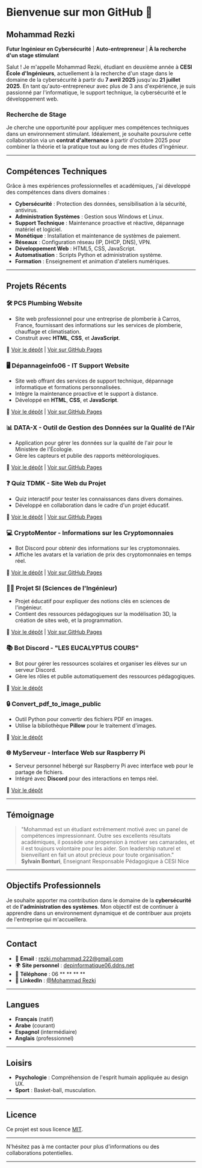 # Bienvenue sur mon GitHub 👋

## Mohammad Rezki

**Futur Ingénieur en Cybersécurité** | **Auto-entrepreneur** | **À la recherche d'un stage stimulant**

Salut ! Je m'appelle Mohammad Rezki, étudiant en deuxième année à **CESI École d'Ingénieurs**, actuellement à la recherche d'un stage dans le domaine de la cybersécurité à partir du **7 avril 2025** jusqu'au **21 juillet 2025**. En tant qu'auto-entrepreneur avec plus de 3 ans d'expérience, je suis passionné par l'informatique, le support technique, la cybersécurité et le développement web.

### Recherche de Stage

Je cherche une opportunité pour appliquer mes compétences techniques dans un environnement stimulant. Idéalement, je souhaite poursuivre cette collaboration via un **contrat d'alternance** à partir d'octobre 2025 pour combiner la théorie et la pratique tout au long de mes études d'ingénieur.

---

## Compétences Techniques

Grâce à mes expériences professionnelles et académiques, j'ai développé des compétences dans divers domaines :

- **Cybersécurité** : Protection des données, sensibilisation à la sécurité, antivirus.
- **Administration Systèmes** : Gestion sous Windows et Linux.
- **Support Technique** : Maintenance proactive et réactive, dépannage matériel et logiciel.
- **Monétique** : Installation et maintenance de systèmes de paiement.
- **Réseaux** : Configuration réseau (IP, DHCP, DNS), VPN.
- **Développement Web** : HTML5, CSS, JavaScript.
- **Automatisation** : Scripts Python et administration système.
- **Formation** : Enseignement et animation d'ateliers numériques.
---

## Projets Récents

### 🛠️ **PCS Plumbing Website**
- Site web professionnel pour une entreprise de plomberie à Carros, France, fournissant des informations sur les services de plomberie, chauffage et climatisation.
- Construit avec **HTML**, **CSS**, et **JavaScript**.

🔗 [Voir le dépôt](https://github.com/mr22206/Plumbing-website.git) | [Voir sur GitHub Pages](https://mr22206.github.io/Plumbing-website/)

### 🖥️ **Dépannageinfo06 - IT Support Website**
- Site web offrant des services de support technique, dépannage informatique et formations personnalisées.
- Intègre la maintenance proactive et le support à distance.
- Développé en **HTML**, **CSS**, et **JavaScript**.

🔗 [Voir le dépôt](https://github.com/mr22206/Computer-troubleshooting-site.git) | [Voir sur GitHub Pages](https://mr22206.github.io/Computer-troubleshooting-site/)

### 📊 **DATA-X - Outil de Gestion des Données sur la Qualité de l'Air**
- Application pour gérer les données sur la qualité de l'air pour le Ministère de l'Écologie.
- Gère les capteurs et publie des rapports météorologiques.

🔗 [Voir le dépôt](https://github.com/mr22206/Air-Quality-Data-Management-Tool.git) | [Voir sur GitHub Pages](https://mr22206.github.io/Air-Quality-Data-Management-Tool/)

### ❓ **Quiz TDMK - Site Web du Projet**
- Quiz interactif pour tester les connaissances dans divers domaines.
- Développé en collaboration dans le cadre d'un projet éducatif.

🔗 [Voir le dépôt](https://github.com/mr22206/Quiz-TDMK-Site-Web-du-Projet.git) | [Voir sur GitHub Pages](https://mr22206.github.io/Quiz-TDMK-Site-Web-du-Projet/)

### 💻 **CryptoMentor - Informations sur les Cryptomonnaies**
- Bot Discord pour obtenir des informations sur les cryptomonnaies.
- Affiche les avatars et la variation de prix des cryptomonnaies en temps réel.

🔗 [Voir le dépôt](https://github.com/mr22206/CryptoMentor.git) | [Voir sur GitHub Pages](https://mr22206.github.io/CryptoMentor/)

### 🧑‍🔧 **Projet SI (Sciences de l'Ingénieur)**
- Projet éducatif pour expliquer des notions clés en sciences de l'ingénieur.
- Contient des ressources pédagogiques sur la modélisation 3D, la création de sites web, et la programmation.

🔗 [Voir le dépôt](https://github.com/mr22206/SI-Engineering-Sciences-Project-Presentation.git) | [Voir sur GitHub Pages](https://mr22206.github.io/SI-Engineering-Sciences-Project-Presentation/)

### 📚 **Bot Discord - "LES EUCALYPTUS COURS"**
- Bot pour gérer les ressources scolaires et organiser les élèves sur un serveur Discord.
- Gère les rôles et publie automatiquement des ressources pédagogiques.

🔗 [Voir le dépôt](https://github.com/mr22206/Eucalyptus-Helper.git)

### 🔒 **Convert_pdf_to_image_public**
- Outil Python pour convertir des fichiers PDF en images.
- Utilise la bibliothèque **Pillow** pour le traitement d'images.

🔗 [Voir le dépôt](https://github.com/mr22206/convert_pdf_to_image_public.git)

### 🌐 **MyServeur - Interface Web sur Raspberry Pi**
- Serveur personnel hébergé sur Raspberry Pi avec interface web pour le partage de fichiers.
- Intégré avec **Discord** pour des interactions en temps réel.

🔗 [Voir le dépôt](https://github.com/mr22206/Personal-Server.git)

---

## Témoignage

> "Mohammad est un étudiant extrêmement motivé avec un panel de compétences impressionnant. Outre ses excellents résultats académiques, il possède une propension à motiver ses camarades, et il est toujours volontaire pour les aider. Son leadership naturel et bienveillant en fait un atout précieux pour toute organisation."  
> **Sylvain Bonturi**, Enseignant Responsable Pédagogique à CESI Nice

---

## Objectifs Professionnels

Je souhaite apporter ma contribution dans le domaine de la **cybersécurité** et de **l'administration des systèmes**. Mon objectif est de continuer à apprendre dans un environnement dynamique et de contribuer aux projets de l'entreprise qui m'accueillera.

---

## Contact

- 📧 **Email** : [rezki.mohammad.222@gmail.com](mailto:rezki.mohammad.222@gmail.com)
- 🌍 **Site personnel** : [depinformatique06.ddns.net](https://depinformatique06.ddns.net)
- 📱 **Téléphone** : 06 ** ** ** **
- 💼 **LinkedIn** : [@Mohammad Rezki](https://linkedin.com/in/mohammad-rezki)

---

## Langues

- **Français** (natif)
- **Arabe** (courant)
- **Espagnol** (intermédiaire)
- **Anglais** (professionnel)

---

## Loisirs

- **Psychologie** : Compréhension de l'esprit humain appliquée au design UX.
- **Sport** : Basket-ball, musculation.

---

## Licence

Ce projet est sous licence [MIT](LICENSE).

---

N'hésitez pas à me contacter pour plus d'informations ou des collaborations potentielles.

---
